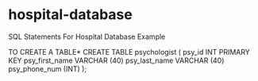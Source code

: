 # hospital-database
SQL Statements For Hospital Database Example 

TO CREATE A TABLE*
CREATE TABLE psychologist (
    psy_id INT PRIMARY KEY
    psy_first_name VARCHAR (40)
    psy_last_name VARCHAR (40)
    psy_phone_num (INT)
    );
